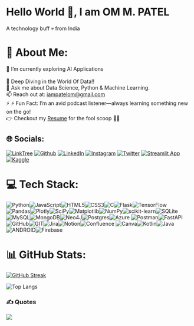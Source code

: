 # Hello World 👋, I am OM M. PATEL 
A technology buff 💀 from India    

# 💫 About Me: 
🔭 I’m currently exploring AI Applications <br>  
🌱 Deep Diving in the World Of Data!! <br>
💬 Ask me about Data Science, Python & Machine Learning.<br>
📫 Reach out at: iampatelom@gmail.com <br> 
⚡ ⚡ Fun Fact: I’m an avid podcast listener—always learning something new on the go! <br>
👉 Checkout my [Resume](https://om-m-patel.streamlit.app/) for the fool scoop 🍨🍨
## 🌐 Socials:
[![LinkTree](https://img.shields.io/badge/linktree-1de9b6?style=for-the-badge&logo=linktree&logoColor=white)](https://linktr.ee/OMMPATEL) 
[![Github](https://img.shields.io/badge/GitHub-100000?style=for-the-badge&logo=github&logoColor=white)](https://github.com/PATELOM925) 
[![LinkedIn](https://img.shields.io/badge/LinkedIn-%230077B5.svg?logo=linkedin&logoColor=white)](https://www.linkedin.com/in/om-m-patel/)
[![Instagram](https://img.shields.io/badge/Instagram-%23E4405F.svg?logo=Instagram&logoColor=white)](https://instagram.com/askompatel) 
[![Twitter](https://img.shields.io/badge/Twitter-%231DA1F2.svg?logo=Twitter&logoColor=white)](https://twitter.com/twitter.com/om_m_patel ) 
[![Streamlit App](https://static.streamlit.io/badges/streamlit_badge_black_white.svg)](https://chatpdf-ai-om-m-patel.streamlit.app/)
[![Kaggle](https://img.shields.io/badge/Kaggle-035a7d?style=for-the-badge&logo=kaggle&logoColor=white)](https://www.kaggle.com/iamommpatel)

 


# 💻 Tech Stack:
![Python](https://img.shields.io/badge/python-3670A0?style=for-the-badge&logo=python&logoColor=ffdd54)![JavaScript](https://img.shields.io/badge/javascript-%23323330.svg?style=for-the-badge&logo=javascript&logoColor=%23F7DF1E)![HTML5](https://img.shields.io/badge/html5-%23E34F26.svg?style=for-the-badge&logo=html5&logoColor=white)![CSS3](https://img.shields.io/badge/css3-%231572B6.svg?style=for-the-badge&logo=css3&logoColor=white)![C](https://img.shields.io/badge/c-%2300599C.svg?style=for-the-badge&logo=c&logoColor=white)![Flask](https://img.shields.io/badge/flask-%23000.svg?style=for-the-badge&logo=flask&logoColor=white)![TensorFlow](https://img.shields.io/badge/TensorFlow-%23FF6F00.svg?style=for-the-badge&logo=TensorFlow&logoColor=white)
![Pandas](https://img.shields.io/badge/pandas-%23150458.svg?style=for-the-badge&logo=pandas&logoColor=white)![Plotly](https://img.shields.io/badge/Plotly-%233F4F75.svg?style=for-the-badge&logo=plotly&logoColor=white)![SciPy](https://img.shields.io/badge/SciPy-%230C55A5.svg?style=for-the-badge&logo=scipy&logoColor=%white)![Matplotlib](https://img.shields.io/badge/Matplotlib-%23ffffff.svg?style=for-the-badge&logo=Matplotlib&logoColor=black)![NumPy](https://img.shields.io/badge/numpy-%23013243.svg?style=for-the-badge&logo=numpy&logoColor=white)![scikit-learn](https://img.shields.io/badge/scikit--learn-%23F7931E.svg?style=for-the-badge&logo=scikit-learn&logoColor=white)![SQLite](https://img.shields.io/badge/sqlite-%2307405e.svg?style=for-the-badge&logo=sqlite&logoColor=white)![MySQL](https://img.shields.io/badge/mysql-%2300f.svg?style=for-the-badge&logo=mysql&logoColor=white)![MongoDB](https://img.shields.io/badge/MongoDB-%234ea94b.svg?style=for-the-badge&logo=mongodb&logoColor=white)![Neo4J](https://img.shields.io/badge/Neo4j-008CC1?style=for-the-badge&logo=neo4j&logoColor=white)![Postgres](https://img.shields.io/badge/postgres-%23316192.svg?style=for-the-badge&logo=postgresql&logoColor=white)![Azure](https://img.shields.io/badge/azure-%230072C6.svg?style=for-the-badge&logo=microsoftazure&logoColor=white)
![Postman](https://img.shields.io/badge/Postman-FF6C37?style=for-the-badge&logo=postman&logoColor=white)![FastAPI](https://img.shields.io/badge/FastAPI-005571?style=for-the-badge&logo=fastapi)![GitHub](https://img.shields.io/badge/GitHub-%23121011.svg?style=for-the-badge&logo=github&logoColor=white)![GIT](https://img.shields.io/badge/Git-fc6d26?style=for-the-badge&logo=git&logoColor=white)![Jira](https://img.shields.io/badge/jira-%230A0FFF.svg?style=for-the-badge&logo=jira&logoColor=white)![Notion](https://img.shields.io/badge/Notion-%23000000.svg?style=for-the-badge&logo=notion&logoColor=white)![Confluence](https://img.shields.io/badge/confluence-%23172BF4.svg?style=for-the-badge&logo=confluence&logoColor=white)
![Canva](https://img.shields.io/badge/Canva-%2300C4CC.svg?style=for-the-badge&logo=Canva&logoColor=white)![Kotlin](https://img.shields.io/badge/kotlin-%230095D5.svg?style=for-the-badge&logo=kotlin&logoColor=white)![Java](https://img.shields.io/badge/java-%23ED8B00.svg?style=for-the-badge&logo=java&logoColor=white)![ANDROID](https://img.shields.io/badge/android-%2320232a.svg?style=for-the-badge&logo=android&logoColor=%a4c639)![Firebase](https://img.shields.io/badge/firebase-%23039BE5.svg?style=for-the-badge&logo=firebase)
 
# 📊 GitHub Stats:
[![GitHub Streak](https://github-readme-streak-stats.herokuapp.com/?user=patelom925&theme=highcontrast&border_radius=5&card_width=505)](https://git.io/streak-stats) <br/>

![Top Langs](https://github-readme-stats.vercel.app/api/top-langs/?username=patelom925&layout=compact&theme=highcontrast) </br>

### ✍️ Quotes
![](https://quotes-github-readme.vercel.app/api?type=horizontal&theme=tokyonight)

